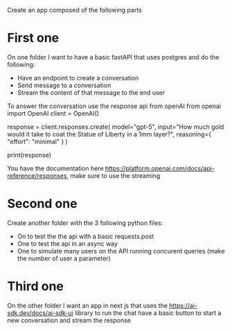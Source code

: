 Create an app composed of the following parts

# First one 

On one folder I want to have a basic fastAPI that uses postgres and do the following:
- Have an endpoint to create a conversation
- Send message to a conversation
- Stream the content of that message to the end user

To answer the conversation use the response api from openAI
from openai import OpenAI
client = OpenAI()

response = client.responses.create(
    model="gpt-5",
    input="How much gold would it take to coat the Statue of Liberty in a 1mm layer?",
    reasoning={
        "effort": "minimal"
    }
)

print(response)

You have the documentation here https://platform.openai.com/docs/api-reference/responses, make sure to use the streaming

# Second one

Create another folder with the 3 following python files:
- On to test the the api with a basic requests.post 
- One to test the api in an async way
- One to simulate many users on the API running concurent queries (make the number of user a parameter)

# Third one

On the other folder I want an app in next js that uses the https://ai-sdk.dev/docs/ai-sdk-ui library to run the chat have a basic button to start a new conversation and stream the response
